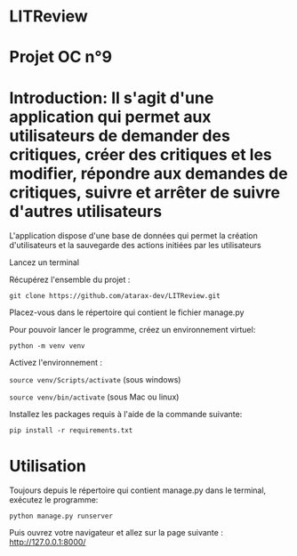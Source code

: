 # LITReview
 
# Projet OC n°9 
# Introduction: Il s'agit d'une application qui permet aux utilisateurs de demander des critiques, créer des critiques et les modifier, répondre aux demandes de critiques, suivre et arrêter de suivre d'autres utilisateurs

L'application dispose d'une base de données qui permet la création d'utilisateurs et la sauvegarde des actions initiées par les utilisateurs

Lancez un terminal

Récupérez l'ensemble du projet :

`git clone https://github.com/atarax-dev/LITReview.git`

Placez-vous dans le répertoire qui contient le fichier manage.py

Pour pouvoir lancer le programme, créez un environnement virtuel:

`python -m venv venv`

Activez l'environnement :

`source venv/Scripts/activate` (sous windows)

`source venv/bin/activate` (sous Mac ou linux)

Installez les packages requis à l'aide de la commande suivante:

`pip install -r requirements.txt` 

# Utilisation 

Toujours depuis le répertoire qui contient manage.py dans le terminal, exécutez le programme:

`python manage.py runserver`

Puis ouvrez votre navigateur et allez sur la page suivante : http://127.0.0.1:8000/